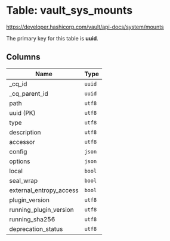 # Table: vault_sys_mounts

https://developer.hashicorp.com/vault/api-docs/system/mounts

The primary key for this table is **uuid**.

## Columns

| Name          | Type          |
| ------------- | ------------- |
|_cq_id|`uuid`|
|_cq_parent_id|`uuid`|
|path|`utf8`|
|uuid (PK)|`utf8`|
|type|`utf8`|
|description|`utf8`|
|accessor|`utf8`|
|config|`json`|
|options|`json`|
|local|`bool`|
|seal_wrap|`bool`|
|external_entropy_access|`bool`|
|plugin_version|`utf8`|
|running_plugin_version|`utf8`|
|running_sha256|`utf8`|
|deprecation_status|`utf8`|